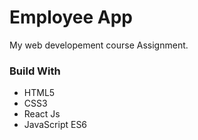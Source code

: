 # Employee App
My web developement course Assignment.

### Build With
- HTML5
- CSS3
- React Js
- JavaScript ES6

